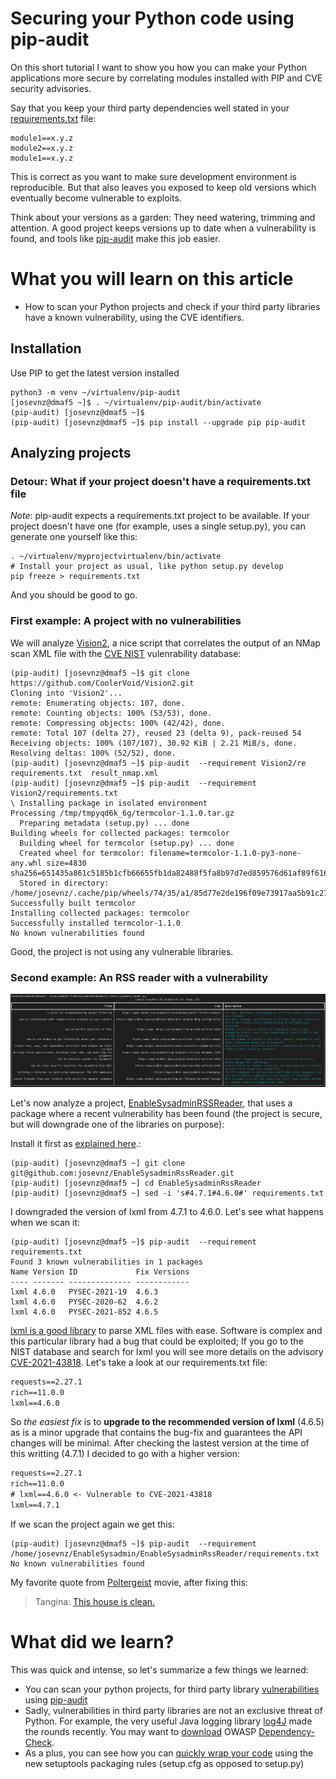 # Securing your Python code using pip-audit

On this short tutorial I want to show you how you can make your Python applications more secure by correlating modules installed with PIP and CVE security advisories.

Say that you keep your third party dependencies well stated in your [requirements.txt](https://www.jetbrains.com/help/pycharm/managing-dependencies.html#create-requirements) file:

```
module1==x.y.z
module2==x.y.z
module1==x.y.z
```

This is correct as you want to make sure development environment is reproducible. But that also leaves you exposed to keep old versions which eventually become vulnerable to exploits.

Think about your versions as a garden: They need watering, trimming and attention. A good project keeps versions up to date when a vulnerability is found, and tools like [pip-audit](https://github.com/trailofbits/pip-audit) make this job easier.

# What you will learn on this article
* How to scan your Python projects and check if your third party libraries have a known vulnerability, using the CVE identifiers.


## Installation

Use PIP to get the latest version installed

```shell=
python3 -m venv ~/virtualenv/pip-audit
[josevnz@dmaf5 ~]$ . ~/virtualenv/pip-audit/bin/activate
(pip-audit) [josevnz@dmaf5 ~]$
(pip-audit) [josevnz@dmaf5 ~]$ pip install --upgrade pip pip-audit
```

## Analyzing projects

### Detour: What if your project doesn't have a requirements.txt file
_Note_: pip-audit expects a requirements.txt project to be available. If your project doesn't have one (for example, uses a single setup.py), you can generate one yourself like this:

```shell=
. ~/virtualenv/myprojectvirtualenv/bin/activate
# Install your project as usual, like python setup.py develop
pip freeze > requirements.txt
```

And you should be good to go.

### First example: A project with no vulnerabilities

We will analyze [Vision2](https://github.com/CoolerVoid/Vision2), a nice script that correlates the output of an NMap scan XML file with the [CVE NIST](https://nvd.nist.gov/vuln) vulenrability database:

```shell=
(pip-audit) [josevnz@dmaf5 ~]$ git clone https://github.com/CoolerVoid/Vision2.git
Cloning into 'Vision2'...
remote: Enumerating objects: 107, done.
remote: Counting objects: 100% (53/53), done.
remote: Compressing objects: 100% (42/42), done.
remote: Total 107 (delta 27), reused 23 (delta 9), pack-reused 54
Receiving objects: 100% (107/107), 30.92 KiB | 2.21 MiB/s, done.
Resolving deltas: 100% (52/52), done.
(pip-audit) [josevnz@dmaf5 ~]$ pip-audit  --requirement Vision2/re
requirements.txt  result_nmap.xml   
(pip-audit) [josevnz@dmaf5 ~]$ pip-audit  --requirement Vision2/requirements.txt 
\ Installing package in isolated environment                                  Processing /tmp/tmpyqd6k_6g/termcolor-1.1.0.tar.gz
  Preparing metadata (setup.py) ... done
Building wheels for collected packages: termcolor
  Building wheel for termcolor (setup.py) ... done
  Created wheel for termcolor: filename=termcolor-1.1.0-py3-none-any.whl size=4830 sha256=651435a861c5185b1cfb66655fb1da82488f5fa8b97d7ed859576d61af89f616
  Stored in directory: /home/josevnz/.cache/pip/wheels/74/35/a1/85d77e2de196f09e73917aa5b91c278b29efc72d4a800b2ae7
Successfully built termcolor
Installing collected packages: termcolor
Successfully installed termcolor-1.1.0
No known vulnerabilities found                                                
```

Good, the project is not using any vulnerable libraries.


### Second example: An RSS reader with a vulnerability

![EnableSysadminRssReader](https://raw.githubusercontent.com/josevnz/EnableSysadminRssReader/main/rssenablesysadminreader.png)

Let's now analyze a project, [EnableSysadminRSSReader](https://github.com/josevnz/EnableSysadminRssReader), that uses a package where a recent vulnerability has been found (the project is secure, but will downgrade one of the libraries on purpose):

Install it first as [explained here](https://github.com/josevnz/EnableSysadminRssReader/blob/main/README.md).:

```shell=
(pip-audit) [josevnz@dmaf5 ~] git clone git@github.com:josevnz/EnableSysadminRssReader.git
(pip-audit) [josevnz@dmaf5 ~] cd EnableSysadminRssReader
(pip-audit) [josevnz@dmaf5 ~] sed -i 's#4.7.1#4.6.0#' requirements.txt
```

I downgraded the version of lxml from 4.7.1 to 4.6.0. Let's see what happens when we scan it:

```shell=
(pip-audit) [josevnz@dmaf5 ~]$ pip-audit  --requirement requirements.txt 
Found 3 known vulnerabilities in 1 packages        
Name Version ID             Fix Versions
---- ------- -------------- ------------
lxml 4.6.0   PYSEC-2021-19  4.6.3
lxml 4.6.0   PYSEC-2020-62  4.6.2
lxml 4.6.0   PYSEC-2021-852 4.6.5
```

[lxml is a good library](https://www.python101.pythonlibrary.org/chapter31_lxml.html) to parse XML files with ease. Software is complex and this particular library had a bug that could be exploited; If you go to the NIST database and search for lxml you will see more details on the advisory [CVE-2021-43818](https://nvd.nist.gov/vuln/detail/CVE-2021-43818). Let's take a look at our requirements.txt file:

```txt
requests==2.27.1
rich==11.0.0
lxml==4.6.0
```

So *the easiest fix* is to **upgrade to the recommended version of lxml** (4.6.5) as is a minor upgrade that contains the bug-fix and guarantees the API changes will be minimal. After checking the lastest version at the time of this writting (4.7.1) I decided to go with a higher version:

```txt
requests==2.27.1
rich==11.0.0
# lxml==4.6.0 <- Vulnerable to CVE-2021-43818
lxml==4.7.1
```

If we scan the project again we get this:

```shell=
(pip-audit) [josevnz@dmaf5 ~]$ pip-audit  --requirement /home/josevnz/EnableSysadmin/EnableSysadminRssReader/requirements.txt 
No known vulnerabilities found
```

My favorite quote from [Poltergeist](https://www.imdb.com/title/tt0084516/?ref_=ttqt_qt_tt) movie, after fixing this:

> Tangina: [This house is clean.](https://www.imdb.com/title/tt0084516/quotes/qt0304381)

# What did we learn?

This was quick and intense, so let's summarize a few things we learned:

* You can scan your python projects, for third party library [vulnerabilities](https://www.nist.gov/) using [pip-audit](https://github.com/trailofbits/pip-audit)
* Sadly, vulnerabilities in third party libraries are not an exclusive threat of Python. For example, the very useful Java logging library [log4J](https://blogs.apache.org/foundation/entry/apache-log4j-cves) made the rounds recently. You may want to [download](https://owasp.org/www-project-dependency-check/) OWASP [Dependency-Check](https://owasp.org/www-project-dependency-check/).
* As a plus, you can see how you can [quickly wrap your code](https://github.com/josevnz/EnableSysadminRssReader) using the new setuptools packaging rules (setup.cfg as opposed to setup.py)